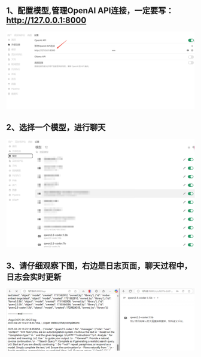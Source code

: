 ## 1、配置模型,管理OpenAI API连接，一定要写：http://127.0.0.1:8000
![img.png](imgs/OpenWebUI1.png)
## 2、选择一个模型，进行聊天
![img.png](imgs/OpenWebUI2.png)

## 3、请仔细观察下图，右边是日志页面，聊天过程中，日志会实时更新

![img.png](imgs/OpenWebUI3.png)